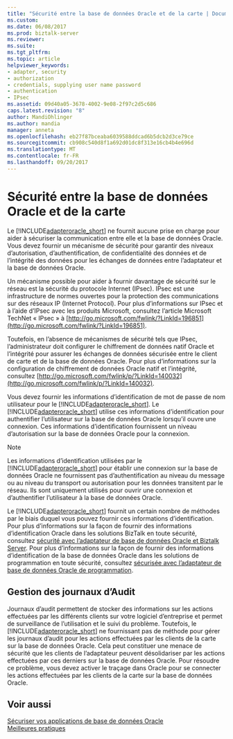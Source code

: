 ```yaml
---
title: "Sécurité entre la base de données Oracle et de la carte | Documents Microsoft"
ms.custom: 
ms.date: 06/08/2017
ms.prod: biztalk-server
ms.reviewer: 
ms.suite: 
ms.tgt_pltfrm: 
ms.topic: article
helpviewer_keywords:
- adapter, security
- authorization
- credentials, supplying user name password
- authentication
- IPsec
ms.assetid: 09d40a05-3678-4002-9e08-2f97c2d5c686
caps.latest.revision: "8"
author: MandiOhlinger
ms.author: mandia
manager: anneta
ms.openlocfilehash: eb27f87bceaba6039588ddcad6b5dcb2d3ce79ce
ms.sourcegitcommit: cb908c540d8f1a692d01dc8f313e16cb4b4e696d
ms.translationtype: MT
ms.contentlocale: fr-FR
ms.lasthandoff: 09/20/2017
---
```

# <a name="security-between-the-oracle-database-and-the-adapter"></a>Sécurité entre la base de données Oracle et de la carte
Le [!INCLUDE[adapteroracle_short](../../includes/adapteroracle-short-md.md)] ne fournit aucune prise en charge pour aider à sécuriser la communication entre elle et la base de données Oracle. Vous devez fournir un mécanisme de sécurité pour garantir des niveaux d’autorisation, d’authentification, de confidentialité des données et de l’intégrité des données pour les échanges de données entre l’adaptateur et la base de données Oracle.  
  
 Un mécanisme possible pour aider à fournir davantage de sécurité sur le réseau est la sécurité du protocole Internet (IPsec). IPsec est une infrastructure de normes ouvertes pour la protection des communications sur des réseaux IP (Internet Protocol). Pour plus d’informations sur IPsec et à l’aide d’IPsec avec les produits Microsoft, consultez l’article Microsoft TechNet « IPsec » à [http://go.microsoft.com/fwlink/?LinkId=196851](http://go.microsoft.com/fwlink/?LinkId=196851).  
  
 Toutefois, en l’absence de mécanismes de sécurité tels que IPsec, l’administrateur doit configurer le chiffrement de données natif Oracle et l’intégrité pour assurer les échanges de données sécurisée entre le client de carte et de la base de données Oracle. Pour plus d’informations sur la configuration de chiffrement de données Oracle natif et l’intégrité, consultez [http://go.microsoft.com/fwlink/p/?LinkId=140032](http://go.microsoft.com/fwlink/p/?LinkId=140032).  
  
 Vous devez fournir les informations d’identification de mot de passe de nom utilisateur pour le [!INCLUDE[adapteroracle_short](../../includes/adapteroracle-short-md.md)]. Le [!INCLUDE[adapteroracle_short](../../includes/adapteroracle-short-md.md)] utilise ces informations d’identification pour authentifier l’utilisateur sur la base de données Oracle lorsqu’il ouvre une connexion. Ces informations d’identification fournissent un niveau d’autorisation sur la base de données Oracle pour la connexion.  
  
> [!NOTE]
>  Les informations d’identification utilisées par le [!INCLUDE[adapteroracle_short](../../includes/adapteroracle-short-md.md)] pour établir une connexion sur la base de données Oracle ne fournissent pas d’authentification au niveau du message ou au niveau du transport ou autorisation pour les données transitent par le réseau. Ils sont uniquement utilisés pour ouvrir une connexion et d’authentifier l’utilisateur à la base de données Oracle.  
  
 Le [!INCLUDE[adapteroracle_short](../../includes/adapteroracle-short-md.md)] fournit un certain nombre de méthodes par le biais duquel vous pouvez fournir ces informations d’identification. Pour plus d’informations sur la façon de fournir des informations d’identification Oracle dans les solutions BizTalk en toute sécurité, consultez [sécurité avec l’adaptateur de base de données Oracle et Biztalk Server](../../adapters-and-accelerators/adapter-oracle-database/security-with-the-oracle-database-adapter-and-biztalk-server.md). Pour plus d’informations sur la façon de fournir des informations d’identification de la base de données Oracle dans les solutions de programmation en toute sécurité, consultez [sécurisée avec l’adaptateur de base de données Oracle de programmation](../../adapters-and-accelerators/adapter-oracle-database/secure-programming-with-the-oracle-database-adapter.md).  
  
## <a name="managing-audit-logs"></a>Gestion des journaux d’Audit  
 Journaux d’audit permettent de stocker des informations sur les actions effectuées par les différents clients sur votre logiciel d’entreprise et permet de surveillance de l’utilisation et le suivi du problème. Toutefois, le [!INCLUDE[adapteroracle_short](../../includes/adapteroracle-short-md.md)] ne fournissant pas de méthode pour gérer les journaux d’audit pour les actions effectuées par les clients de la carte sur la base de données Oracle. Cela peut constituer une menace de sécurité que les clients de l’adaptateur peuvent désolidariser par les actions effectuées par ces derniers sur la base de données Oracle. Pour résoudre ce problème, vous devez activer le traçage dans Oracle pour se connecter les actions effectuées par les clients de la carte sur la base de données Oracle.  
  
## <a name="see-also"></a>Voir aussi  
[Sécuriser vos applications de base de données Oracle](../../adapters-and-accelerators/adapter-oracle-database/secure-your-oracle-database-applications.md)   
[Meilleures pratiques](../../adapters-and-accelerators/adapter-oracle-database/best-practices-to-secure-the-oracle-database-adapter.md)